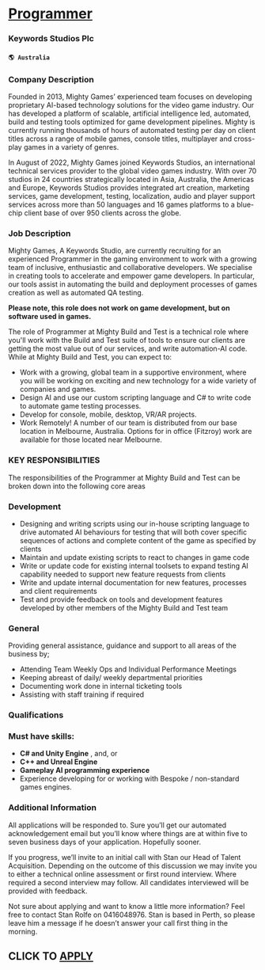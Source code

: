 # [Programmer](https://www.remotewlb.com/apply/programmer-67559)  
### Keywords Studios Plc  
#### `🌎 Australia`  

### Company Description

Founded in 2013, Mighty Games’ experienced team focuses on developing proprietary AI-based technology solutions for the video game industry. Our has developed a platform of scalable, artificial intelligence led, automated, build and testing tools optimized for game development pipelines. Mighty is currently running thousands of hours of automated testing per day on client titles across a range of mobile games, console titles, multiplayer and cross-play games in a variety of genres.

In August of 2022, Mighty Games joined Keywords Studios, an international technical services provider to the global video games industry. With over 70 studios in 24 countries strategically located in Asia, Australia, the Americas and Europe, Keywords Studios provides integrated art creation, marketing services, game development, testing, localization, audio and player support services across more than 50 languages and 16 games platforms to a blue-chip client base of over 950 clients across the globe.

### Job Description

Mighty Games, A Keywords Studio, are currently recruiting for an experienced Programmer in the gaming environment to work with a growing team of inclusive, enthusiastic and collaborative developers. We specialise in creating tools to accelerate and empower game developers. In particular, our tools assist in automating the build and deployment processes of games creation as well as automated QA testing.

 **Please note, this role does not work on game development, but on software used in games.**

The role of Programmer at Mighty Build and Test is a technical role where you'll work with the Build and Test suite of tools to ensure our clients are getting the most value out of our services, and write automation-AI code. While at Mighty Build and Test, you can expect to:

  * Work with a growing, global team in a supportive environment, where you will be working on exciting and new technology for a wide variety of companies and games.
  * Design AI and use our custom scripting language and C# to write code to automate game testing processes.
  * Develop for console, mobile, desktop, VR/AR projects.
  * Work Remotely! A number of our team is distributed from our base location in Melbourne, Australia. Options for in office (Fitzroy) work are available for those located near Melbourne.

### KEY RESPONSIBILITIES

The responsibilities of the Programmer at Mighty Build and Test can be broken down into the following core areas

### Development

  * Designing and writing scripts using our in-house scripting language to drive automated AI behaviours for testing that will both cover specific sequences of actions and complete content of the game as specified by clients
  * Maintain and update existing scripts to react to changes in game code
  * Write or update code for existing internal toolsets to expand testing AI capability needed to support new feature requests from clients
  * Write and update internal documentation for new features, processes and client requirements
  * Test and provide feedback on tools and development features developed by other members of the Mighty Build and Test team

### General

Providing general assistance, guidance and support to all areas of the business by;

  * Attending Team Weekly Ops and Individual Performance Meetings
  * Keeping abreast of daily/ weekly departmental priorities
  * Documenting work done in internal ticketing tools
  * Assisting with staff training if required

### Qualifications

### Must have skills:

  * **C# and Unity Engine** , and, or
  * **C++ and Unreal Engine**
  * **Gameplay AI programming experience**
  * Experience developing for or working with Bespoke / non-standard games engines.

### Additional Information

All applications will be responded to. Sure you’ll get our automated acknowledgement email but you’ll know where things are at within five to seven business days of your application. Hopefully sooner.

If you progress, we’ll invite to an initial call with Stan our Head of Talent Acquisition. Depending on the outcome of this discussion we may invite you to either a technical online assessment or first round interview. Where required a second interview may follow. All candidates interviewed will be provided with feedback.

Not sure about applying and want to know a little more information? Feel free to contact Stan Rolfe on 0416048976. Stan is based in Perth, so please leave him a message if he doesn’t answer your call first thing in the morning.

  
## CLICK TO [APPLY](https://www.remotewlb.com/apply/programmer-67559)

